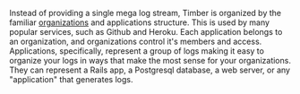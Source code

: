 Instead of providing a single mega log stream, Timber is organized by the familiar [organizations](/timber-concepts/organizations) and applications structure. This is used by many popular services, such as Github and Heroku. Each application belongs to an organization, and organizations control it's members and access. Applications, specifically, represent a group of logs making it easy to organize your logs in ways that make the most sense for your organizations. They can represent a Rails app, a Postgresql database, a web server, or any "application" that generates logs.
